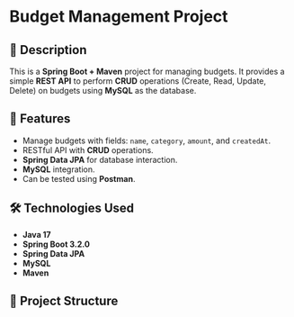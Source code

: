 # Budget Management Project

## 📌 Description
This is a **Spring Boot + Maven** project for managing budgets. It provides a simple **REST API** to perform **CRUD** operations (Create, Read, Update, Delete) on budgets using **MySQL** as the database.

## 🚀 Features
- Manage budgets with fields: `name`, `category`, `amount`, and `createdAt`.
- RESTful API with **CRUD** operations.
- **Spring Data JPA** for database interaction.
- **MySQL** integration.
- Can be tested using **Postman**.

## 🛠 Technologies Used
- **Java 17**
- **Spring Boot 3.2.0**
- **Spring Data JPA**
- **MySQL**
- **Maven**

## 📂 Project Structure
